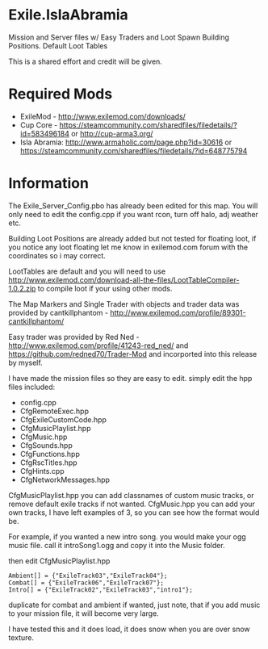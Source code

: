 # Exile.IslaAbramia
Mission and Server files w/ Easy Traders and Loot Spawn Building Positions. Default Loot Tables

This is a shared effort and credit will be given. 

Required Mods
==============
- ExileMod - http://www.exilemod.com/downloads/
- Cup Core - https://steamcommunity.com/sharedfiles/filedetails/?id=583496184 or http://cup-arma3.org/
- Isla Abramia: http://www.armaholic.com/page.php?id=30616 or https://steamcommunity.com/sharedfiles/filedetails/?id=648775794
              
Information
==============
The Exile_Server_Config.pbo has already been edited for this map. You will only need to edit the config.cpp if you want rcon, turn off halo, adj weather etc.
 
Building Loot Positions are already added but not tested for floating loot, if you notice any loot floating let me know in exilemod.com forum with the coordinates so i may correct.

LootTables are default and you will need to use http://www.exilemod.com/download-all-the-files/LootTableCompiler-1.0.2.zip
to compile loot if your using other mods.

The Map Markers and Single Trader with objects and trader data was provided by cantkillphantom - http://www.exilemod.com/profile/89301-cantkillphantom/

Easy trader was provided by Red Ned - http://www.exilemod.com/profile/41243-red_ned/ and https://github.com/redned70/Trader-Mod and incorported into this release by myself.

I have made the mission files so they are easy to edit. simply edit the hpp files included:
- config.cpp
- CfgRemoteExec.hpp
- CfgExileCustomCode.hpp
- CfgMusicPlaylist.hpp
- CfgMusic.hpp
- CfgSounds.hpp
- CfgFunctions.hpp
- CfgRscTitles.hpp
- CfgHints.cpp
- CfgNetworkMessages.hpp

CfgMusicPlaylist.hpp you can add classnames of custom music tracks, or remove default exile tracks if not wanted.
CfgMusic.hpp you can add your own tracks, I have left examples of 3, so you can see how the format would be.

For example, if you wanted a new intro song. you would make your ogg music file. call it introSong1.ogg and copy it into the Music folder.

then edit CfgMusicPlaylist.hpp

	Ambient[] = {"ExileTrack03","ExileTrack04"};
	Combat[] = {"ExileTrack06","ExileTrack07"};
	Intro[] = {"ExileTrack02","ExileTrack03","intro1"};
  
duplicate for combat and ambient if wanted, just note, that if you add music to your mission file, it will become very large.
 
I have tested this and it does load, it does snow when you are over snow texture.
